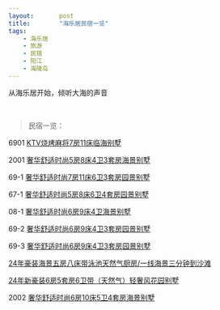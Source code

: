 ```yaml
---
layout:       post
title:        "海乐居民宿一览"
tags:
    - 海乐居
    - 旅游
    - 民宿
    - 阳江
    - 海陵岛
---
```


从海乐居开始，倾听大海的声音

<br>

> 民宿一览：

6901 [KTV烧烤麻将7房11床临海别墅](https://www.meipian.cn/408o8dzl?share_depth=6&s_uid=70562482&share_to=group_singlemessage&first_share_to=singlemessage&first_share_uid=48247741)

2001 [奢华舒适时尚5房8床4卫3套房海景别墅](https://www.meipian.cn/52zkqq3e?share_depth=1&first_share_uid=505956607&first_share_to=group_singlemessage)

69-1 [奢华舒适时尚7房11床6卫3套房园景别墅](https://www.meipian.cn/536xruvw?share_depth=1&first_share_to=group_singlemessage&first_share_uid=505956607)

67-1 [奢华舒适时尚5房8床6卫4套房园景别墅](https://www.meipian.cn/53mmwbjt?share_depth=1&first_share_uid=505956607&first_share_to=group_singlemessage)

08-1 [奢华舒适时尚6房9床4卫海景别墅](https://www.meipian.cn/530lpi21?first_share_uid=505956607&share_depth=1&first_share_to=group_singlemessage)

69-2 [奢华舒适时尚6房9床4卫3套房园景别墅](https://www.meipian.cn/532n0m4f?first_share_uid=505956607&share_depth=1&first_share_to=group_singlemessage)

69-3 [奢华舒适时尚6房9床4卫3套房园景别墅](https://www.meipian.cn/535q5g5l?first_share_to=group_singlemessage&share_depth=1&first_share_uid=505956607)

[24年豪装海景五房八床带泳池天然气厨房/一线海景三分钟到沙滩](https://www.meipian.cn/55qq4c5s?first_share_to=group_singlemessage&share_depth=1&first_share_uid=505956607)

[24年新豪装6房5套房6卫带（天然气）轻奢风花园别墅](https://www.meipian.cn/55sid01e?first_share_to=group_singlemessage&first_share_uid=505956607&share_depth=1)

2002 [奢华舒适时尚6房10床5卫4套房海景别墅](https://www.meipian.cn/52ylhnvy?first_share_to=group_singlemessage&first_share_uid=505956607&share_depth=1)

[]()
